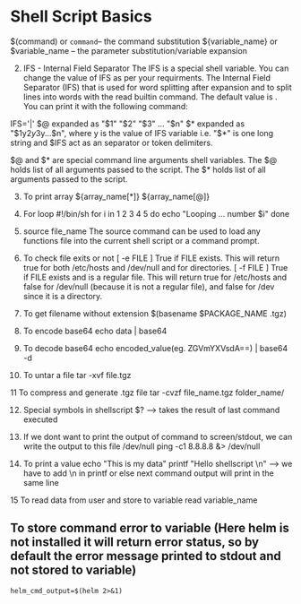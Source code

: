# Shell Script Basics

$(command) or `command`– the command substitution
${variable_name} or $variable_name – the parameter substitution/variable expansion

2. IFS - Internal Field Separator
The IFS is a special shell variable.
You can change the value of IFS as per your requirments.
The Internal Field Separator (IFS) that is used for word splitting after expansion and to split lines into words with the read builtin command.
The default value is <space><tab><newline>. You can print it with the following command:

IFS='|'
$@ expanded as "$1" "$2" "$3" ... "$n"
$* expanded as "$1y$2y$3y...$n", where y is the value of IFS variable i.e. "$*" is one long string and $IFS act as an separator or token delimiters.

$@ and $* are special command line arguments shell variables.
The $@ holds list of all arguments passed to the script.
The $* holds list of all arguments passed to the script.

3. To print array
${array_name[*]}
${array_name[@]}

4. For loop
#!/bin/sh
for i in 1 2 3 4 5
do
  echo "Looping ... number $i"
done

5. source file_name
The source command can be used to load any functions file into the current shell script or a command prompt.

6. To check file exits or not
[ -e FILE ] True if FILE exists.
This will return true for both /etc/hosts and /dev/null and for directories.
[ -f FILE ] True if FILE exists and is a regular file. This will return true for /etc/hosts and false for /dev/null (because it is not a regular file),
and false for /dev since it is a directory.

7. To get filename without extension
$(basename $PACKAGE_NAME .tgz)

8. To encode base64
echo data | base64

9. To decode base64
echo encoded_value(eg. ZGVmYXVsdA==) | base64 -d

10. To untar a file
tar -xvf file.tgz

11 To compress and generate .tgz file
tar -cvzf file_name.tgz folder_name/

12. Special symbols in shellscript
$? --> takes the result of last command executed

13. If we dont want to print the output of command to screen/stdout, we can write the output to this file /dev/null
ping -c1 8.8.8.8 &> /dev/null

14. To print a value
echo "This is my data"
printf "Hello shellscript \n" --> we have to add \n in printf or else next command output will print in the same line

15 To read data from user and store to variable
read variable_name

## To store command error to variable (Here helm is not installed it will return error status, so by default the error message printed to stdout and not stored to variable)
```
helm_cmd_output=$(helm 2>&1)
```

